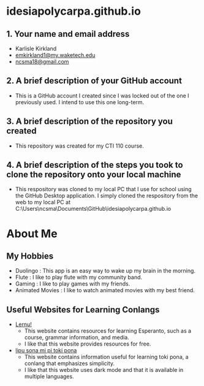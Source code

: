 # idesiapolycarpa.github.io

## 1.	Your name and email address
* Karlisle Kirkland
* emkirkland1@my.waketech.edu 
* ncsma18@gmail.com

## 2.	A brief description of your GitHub account
* This is a GitHub account I created since I was locked out of the one I previously used. I intend to use this one long-term. 

## 3.	A brief description of the repository you created
* This repository was created for my CTI 110 course.  

## 4.	A brief description of the steps you took to clone the repository onto your local machine
* This respository was cloned to my local PC that I use for school using the GitHub Desktop application. I simply cloned the respository from the web to my local PC at C:\Users\ncsma\Documents\GitHub\idesiapolycarpa.github.io

# About Me
## My Hobbies
- Duolingo : This app is an easy way to wake up my brain in the morning. 
- Flute : I like to play flute with my community band.
- Gaming : I like to play games with my friends. 
- Animated Movies : I like to watch animated movies with my best friend. 
## Useful Websites for Learning Conlangs
- [Lernu!](https://lernu.net/)
     - This website contains resources for learning Esperanto, such as a course, grammar information, and media. 
     - I like that this website provides resources for free. 
- [lipu sona mi pi toki pona](https://lipu-sona.kittycat.homes/en)
     - This website contains information useful for learning toki pona, a conlang that emphasizes simplicity. 
     - I like that this website uses dark mode and that it is available in multiple languages. 
